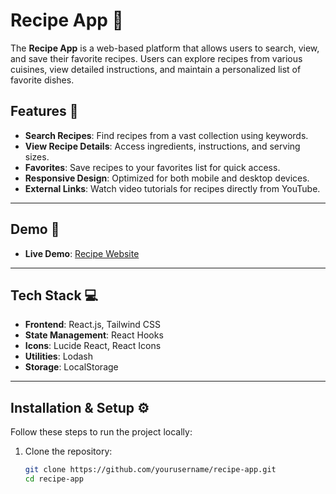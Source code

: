# Recipe App 🍴

The **Recipe App** is a web-based platform that allows users to search, view, and save their favorite recipes. Users can explore recipes from various cuisines, view detailed instructions, and maintain a personalized list of favorite dishes.

## Features 🚀

- **Search Recipes**: Find recipes from a vast collection using keywords.
- **View Recipe Details**: Access ingredients, instructions, and serving sizes.
- **Favorites**: Save recipes to your favorites list for quick access.
- **Responsive Design**: Optimized for both mobile and desktop devices.
- **External Links**: Watch video tutorials for recipes directly from YouTube.

---

## Demo 🌟

- **Live Demo**: [Recipe Website](https://recipe-app-66zn.onrender.com/)

---

## Tech Stack 💻

- **Frontend**: React.js, Tailwind CSS
- **State Management**: React Hooks
- **Icons**: Lucide React, React Icons
- **Utilities**: Lodash
- **Storage**: LocalStorage

---

## Installation & Setup ⚙️

Follow these steps to run the project locally:

1. Clone the repository:
   ```bash
   git clone https://github.com/yourusername/recipe-app.git
   cd recipe-app












